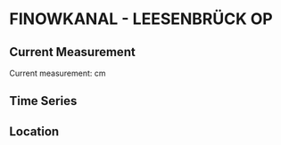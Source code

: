 # FINOWKANAL - LEESENBRÜCK OP

## Current Measurement

Current measurement: <Value topic="rivers/pegel-online/FiK/LEESENBRÜCK_OP/measurementValue"/> cm

## Time Series

<TimeSeries topic="rivers/pegel-online/FiK/LEESENBRÜCK_OP/measurementValue" period="week" />

## Location

<WorldMap>
  <Marker lat="52.837698619928304" lon="13.59394272973959" labelTopic="rivers/pegel-online/FiK/LEESENBRÜCK_OP" />
</WorldMap>
